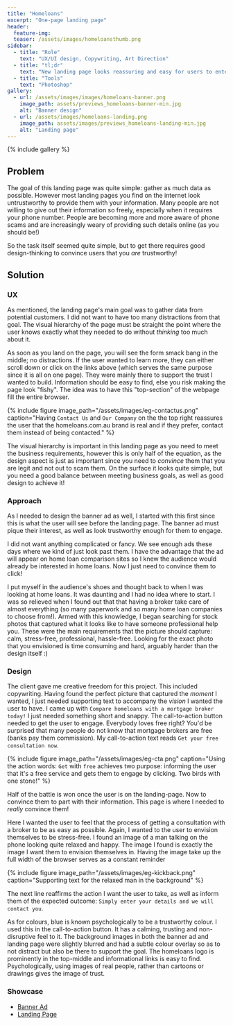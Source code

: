 ```yaml
---
title: "Homeloans"
excerpt: "One-page landing page"
header:
  feature-img:
  teaser: /assets/images/homeloansthumb.png
sidebar:
  - title: "Role"
    text: "UX/UI design, Copywriting, Art Direction"
  - title: "tl;dr"
    text: "New landing page looks reassuring and easy for users to enter their details in. Utilising emotive and action words to convey that messaging across, backed by the use of relatable imagery in the background."
  - title: "Tools"
    text: "Photoshop"
gallery:
  - url: /assets/images/images/homeloans-banner.png
    image_path: assets/previews_homeloans-banner-min.jpg
    alt: "Banner design"
  - url: /assets/images/homeloans-landing.png
    image_path: assets/images/previews_homeloans-landing-min.jpg
    alt: "Landing page"
---
```


{% include gallery %}

## Problem
The goal of this landing page was quite simple: gather as much data as possible. However most landing pages you find on the internet look untrustworthy to provide them with your information. Many people are not willing to give out their information so freely, especially when it requires your phone number. People are becoming more and more aware of phone scams and are increasingly weary of providing such details online (as you should be!)

So the task itself seemed quite simple, but to get there requires good design-thinking to convince users that you *are* trustworthy!

## Solution

### UX
As mentioned, the landing page's main goal was to gather data from potential customers. I did not want to have too many distractions from that goal. The visual hierarchy of the page must be straight the point where the user knows exactly what they needed to do without *thinking* too much about it.

As soon as you land on the page, you will see the form smack bang in the middle; no distractions. If the user wanted to learn more, they can either scroll down or click on the links above (which serves the same purpose since it is all on one page). They were mainly there to support the trust I wanted to build. Information should be easy to find, else you risk making the page look "fishy". The idea was to have this "top-section" of the webpage fill the entire browser.

{% include figure image_path="/assets/images/eg-contactus.png" caption="Having `Contact Us` and `Our Company` on the the top right reassures the user that the homeloans.com.au brand is real and if they prefer, contact them instead of being contacted." %}

The visual hierarchy is important in this landing page as you need to meet the business requirements, however this is only half of the equation, as the design aspect is just as important since you need to *convince* them that you are legit and not out to scam them. On the surface it looks quite simple, but you need a good balance between meeting business goals, as well as good design to achieve it!

### Approach
As I needed to design the banner ad as well, I started with this first since this is what the user will see before the landing page. The banner ad must pique their interest, as well as look trustworthy enough for them to engage.

I did not want anything complicated or fancy. We see enough ads these days where we kind of just look past them. I have the advantage that the ad will appear on home loan comparison sites so I knew the audience would already be interested in home loans. Now I just need to convince them to click!

I put myself in the audience's shoes and thought back to when I was looking at home loans. It was daunting and I had no idea where to start. I was so relieved when I found out that that having a broker take care of almost everything (so many paperwork and so many home loan companies to choose from!). Armed with this knowledge, I began searching for stock photos that captured what it looks like to have someone professional help you. These were the main requirements that the picture should capture: calm, stress-free, professional, hassle-free. Looking for the exact photo that you envisioned is time consuming and hard, arguably harder than the design itself :)

### Design
The client gave me creative freedom for this project. This included copywriting. Having found the perfect picture that captured the *moment* I wanted, I just needed supporting text to accompany the *vision* I wanted the user to have. I came up with `Compare homeloans with a mortgage broker today!` I just needed something short and snappy. The call-to-action button needed to get the user to engage. Everybody loves free right? You'd be surprised that many people do not know that mortgage brokers are free (banks pay them commission). My call-to-action text reads `Get your free consultation now`. 

{% include figure image_path="/assets/images/eg-cta.png" caption="Using the action words: `Get` with `free` achieves two purpose: informing the user that it's a free service and gets them to engage by clicking. Two birds with one stone!" %}

Half of the battle is won once the user is on the landing-page. Now to convince them to part with their information. This page is where I needed to *really* convince them!

Here I wanted the user to feel that the process of getting a consultation with a broker to be as easy as possible. Again, I wanted to the user to envision themselves to be stress-free. I found an image of a man talking on the phone looking quite relaxed and happy. The image I found is exactly the image I want them to envision themselves in. Having the image take up the full width of the browser serves as a constant reminder

{% include figure image_path="/assets/images/eg-kickback.png" caption="Supporting text for the relaxed man in the background" %}

The next line reaffirms the action I want the user to take, as well as inform them of the expected outcome: `Simply enter your details and we will contact you`.

As for colours, blue is known psychologically to be a trustworthy colour. I used this in the call-to-action button. It has a calming, trusting and non-disruptive feel to it. The background images in both the banner ad and landing page were slightly blurred and had a subtle colour overlay so as to not distract but also be there to support the goal. The homeloans logo is prominently in the top-middle and informational links is easy to find. Psychologically, using images of real people, rather than cartoons or drawings gives the image of trust.

### Showcase
* [Banner Ad](/assets/images/homeloans-banner.png)
* [Landing Page](/assets/images/homeloans-landing.png)
